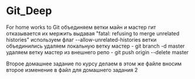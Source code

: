 # Git_Deep
For home works to Git
объединяем ветки майн и мастер
гит отказывается их мержить выдавая "fatal: refusing to merge unrelated histories"
используем флаг --allow-unrelated-histories
ветки объединились
удаляем локальную ветку мастер - git branch -d master
удаляем ветку мастер из внешнего репо - git push origin --delete master

Второе домашнее задание по курсу делаем в этом же файле
вносим второе изменение в файл для домашнего задания 2
